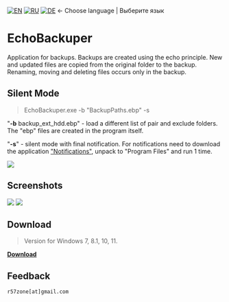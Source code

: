 [![EN](https://user-images.githubusercontent.com/9499881/33184537-7be87e86-d096-11e7-89bb-f3286f752bc6.png)](https://github.com/r57zone/EchoBackuper/blob/master/README.md) 
[![RU](https://user-images.githubusercontent.com/9499881/27683795-5b0fbac6-5cd8-11e7-929c-057833e01fb1.png)](https://github.com/r57zone/EchoBackuper/blob/master/README.RU.md)
[![DE](https://github-production-user-asset-6210df.s3.amazonaws.com/9499881/260246889-6c5b3633-6c6d-48d2-a054-d6d9e1017394.png)](https://github.com/r57zone/EchoBackuper/blob/master/README.DE.md)
← Choose language | Выберите язык

# EchoBackuper
Application for backups. Backups are created using the echo principle. New and updated files are copied from the original folder to the backup. Renaming, moving and deleting files occurs only in the backup.

## Silent Mode
>EchoBackuper.exe -b "BackupPaths.ebp" -s

"**-b** backup_ext_hdd.ebp" - load a different list of pair and exclude folders. The "ebp" files are created in the program itself.

"**-s**" - silent mode with final notification. For notifications need to download the application ["Notifications"](https://github.com/r57zone/notifications), unpack to "Program Files" and run 1 time.

![](https://user-images.githubusercontent.com/9499881/65593964-b96af000-dfa2-11e9-814b-bf03625359a5.png)

## Screenshots
[![](https://github-production-user-asset-6210df.s3.amazonaws.com/9499881/260224440-d6362d7c-3cf0-47d2-9aaf-6b3b7d823b75.jpg)](https://github.com/r57zone/EchoBackuper/assets/9499881/a42082e5-e67e-4640-8484-a253eda65329)
[![](https://github-production-user-asset-6210df.s3.amazonaws.com/9499881/260224456-38066115-c0ba-445d-9ded-86bb98de617c.jpg)](https://github.com/r57zone/EchoBackuper/assets/9499881/b973da26-7da7-4c2b-b6a4-9dccf418c8a8)

## Download
>Version for Windows 7, 8.1, 10, 11.

**[Download](https://github.com/r57zone/EchoBackuper/releases)**

## Feedback
`r57zone[at]gmail.com`